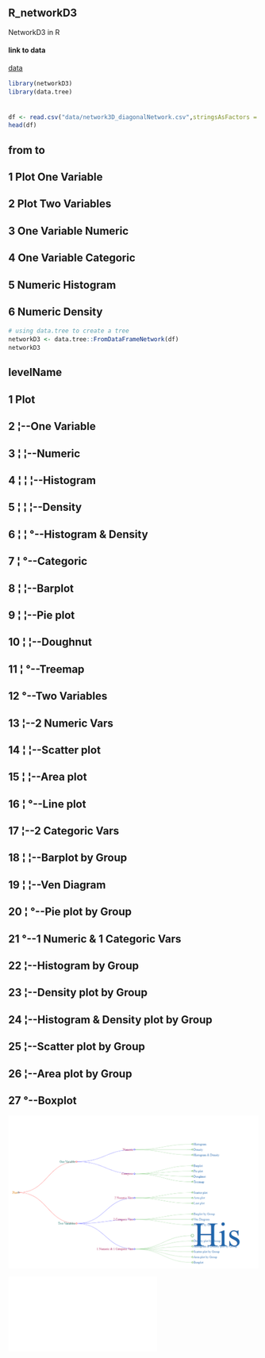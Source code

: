 R\_networkD3
------------
  
  NetworkD3 in R

#### link to data

[data](data/network3D_diagonalNetwork.csv)


``` r
library(networkD3)
library(data.tree)


df <- read.csv("data/network3D_diagonalNetwork.csv",stringsAsFactors = FALSE)
head(df)
```

##           from            to
## 1         Plot  One Variable
## 2         Plot Two Variables
## 3 One Variable       Numeric
## 4 One Variable     Categoric
## 5      Numeric     Histogram
## 6      Numeric       Density

``` r
# using data.tree to create a tree
networkD3 <- data.tree::FromDataFrameNetwork(df)
networkD3
```

##                                        levelName
## 1  Plot                                         
## 2   ¦--One Variable                             
## 3   ¦   ¦--Numeric                              
## 4   ¦   ¦   ¦--Histogram                        
## 5   ¦   ¦   ¦--Density                          
## 6   ¦   ¦   °--Histogram & Density              
## 7   ¦   °--Categoric                            
## 8   ¦       ¦--Barplot                          
## 9   ¦       ¦--Pie plot                         
## 10  ¦       ¦--Doughnut                         
## 11  ¦       °--Treemap                          
## 12  °--Two Variables                            
## 13      ¦--2 Numeric Vars                       
## 14      ¦   ¦--Scatter plot                     
## 15      ¦   ¦--Area plot                        
## 16      ¦   °--Line plot                        
## 17      ¦--2 Categoric Vars                     
## 18      ¦   ¦--Barplot by Group                 
## 19      ¦   ¦--Ven Diagram                      
## 20      ¦   °--Pie plot by Group                
## 21      °--1 Numeric & 1 Categoric Vars         
## 22          ¦--Histogram by Group               
## 23          ¦--Density plot by Group            
## 24          ¦--Histogram & Density plot by Group
## 25          ¦--Scatter plot by Group            
## 26          ¦--Area plot by Group               
## 27          °--Boxplot

![plot](plot/network3D_diagonalNetwork.png)



![plot](docs/network3D.html)

